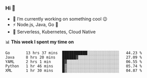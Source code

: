 ### Hi 👋

<!--
**nodejh/nodejh** is a ✨ _special_ ✨ repository because its `README.md` (this file) appears on your GitHub profile.

Here are some ideas to get you started:

- 🔭 I’m currently working on ...
- 🌱 I’m currently learning ...
- 👯 I’m looking to collaborate on ...
- 🤔 I’m looking for help with ...
- 💬 Ask me about ...
- 📫 How to reach me: ...
- 😄 Pronouns: ...
- ⚡ Fun fact: ...
-->

- 🔭 I’m currently working on something cool :wink:
- ⚡ Node.js, Java, Go :thought_balloon:
- 🤖 Serverless, Kubernetes, Cloud Native

📊 **This week I spent my time on**

<!--START_SECTION:waka-->
```text
Go       13 hrs 37 mins  ███████████░░░░░░░░░░░░░░   44.23 % 
Java     8 hrs 20 mins   ██████▓░░░░░░░░░░░░░░░░░░   27.09 % 
YAML     2 hrs 1 min     █▓░░░░░░░░░░░░░░░░░░░░░░░   06.55 % 
Python   1 hr 46 mins    █▒░░░░░░░░░░░░░░░░░░░░░░░   05.74 % 
XML      1 hr 30 mins    █▒░░░░░░░░░░░░░░░░░░░░░░░   04.87 % 
```
<!--END_SECTION:waka-->


<!--
:traffic_light: **Visitors**

![visitors](https://visitor-badge.glitch.me/badge?page_id=nodejh.nodejh)
-->
